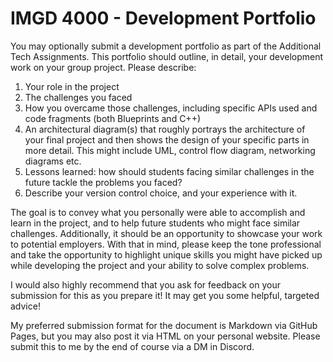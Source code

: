 # IMGD 4000 - Development Portfolio
You may optionally submit a development portfolio as part of the Additional Tech Assignments.
This portfolio should outline, in detail, your development work on your group project. Please describe:

1. Your role in the project  
2. The challenges you faced
3. How you overcame those challenges, including specific APIs used and code fragments (both Blueprints and C++)
4. An architectural diagram(s) that roughly portrays the architecture of your final project and then shows the design of your specific parts in more detail. This might include UML, control flow diagram, networking diagrams etc.
5. Lessons learned: how should students facing similar challenges in the future tackle the problems you faced?
6. Describe your version control choice, and your experience with it.

The goal is to convey what you personally were able to accomplish and learn in the project, 
and to help future students who might face similar challenges. Additionally, it should be an opportunity
to showcase your work to potential employers. With that in mind, please keep the tone professional and take
the opportunity to highlight unique skills you might have picked up while developing the project
and your ability to solve complex problems.

I would also highly recommend that you ask for feedback on your submission for this as you prepare it! It may get you some helpful, targeted advice!

My preferred submission format for the document is Markdown via GitHub Pages, but you may also post it via HTML 
on your personal website. Please submit this to me by the end of course via a DM in Discord.
